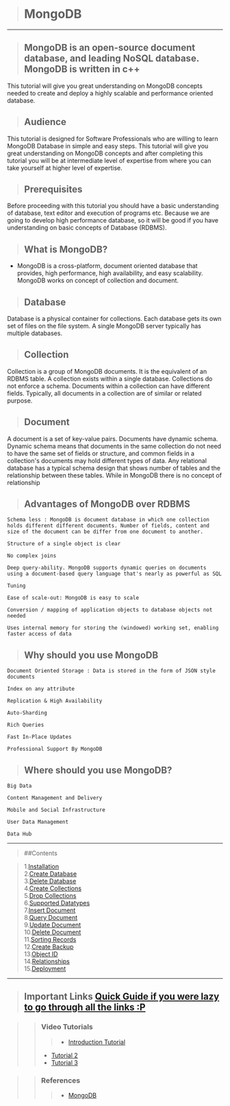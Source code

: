 ># MongoDB

----

>## MongoDB is an open-source document database, and leading NoSQL database. MongoDB is written in c++

This tutorial will give you great understanding on MongoDB concepts needed to create and deploy a highly scalable and performance oriented database.

>## Audience

This tutorial is designed for Software Professionals who are willing to learn MongoDB Database in simple and easy steps. This tutorial will give you great understanding on MongoDB concepts and after completing this tutorial you will be at intermediate level of expertise from where you can take yourself at higher level of expertise.

>## Prerequisites

Before proceeding with this tutorial you should have a basic understanding of database, text editor and execution of programs etc. Because we are going to develop high performance database, so it will be good if you have understanding on basic concepts of Database (RDBMS).

>## What is MongoDB? 

-  MongoDB is a cross-platform, document oriented database that provides, high performance, high availability, and easy scalability. MongoDB works on concept of collection and document.

>## Database

Database is a physical container for collections. Each database gets its own set of files on the file system. A single MongoDB server typically has multiple databases.

>## Collection

Collection is a group of MongoDB documents. It is the equivalent of an RDBMS table. A collection exists within a single database. Collections do not enforce a schema. Documents within a collection can have different fields. Typically, all documents in a collection are of similar or related purpose.

>## Document

A document is a set of key-value pairs. Documents have dynamic schema. Dynamic schema means that documents in the same collection do not need to have the same set of fields or structure, and common fields in a collection's documents may hold different types of data. 
Any relational database has a typical schema design that shows number of tables and the relationship between these tables. While in MongoDB there is no concept of relationship

>## Advantages of MongoDB over RDBMS

    Schema less : MongoDB is document database in which one collection holds different different documents. Number of fields, content and size of the document can be differ from one document to another.

    Structure of a single object is clear

    No complex joins

    Deep query-ability. MongoDB supports dynamic queries on documents using a document-based query language that's nearly as powerful as SQL

    Tuning

    Ease of scale-out: MongoDB is easy to scale

    Conversion / mapping of application objects to database objects not needed

    Uses internal memory for storing the (windowed) working set, enabling faster access of data

>## Why should you use MongoDB

    Document Oriented Storage : Data is stored in the form of JSON style documents

    Index on any attribute

    Replication & High Availability

    Auto-Sharding

    Rich Queries

    Fast In-Place Updates

    Professional Support By MongoDB

>## Where should you use MongoDB?

    Big Data

    Content Management and Delivery

    Mobile and Social Infrastructure

    User Data Management

    Data Hub


----

>##Contents

>1.[Installation](http://www.tutorialspoint.com/mongodb/mongodb_environment.htm)<br>
2.[Create Database](http://www.tutorialspoint.com/mongodb/mongodb_create_database.htm)<br>
3.[Delete Database](http://www.tutorialspoint.com/mongodb/mongodb_drop_database.htm)<br>
4.[Create Collections](http://www.tutorialspoint.com/mongodb/mongodb_create_collection.htm)<br>
5.[Drop Collections](http://www.tutorialspoint.com/mongodb/mongodb_drop_collection.htm)<br>
6.[Supported Datatypes](http://www.tutorialspoint.com/mongodb/mongodb_datatype.htm)<br>
7.[Insert Document](http://www.tutorialspoint.com/mongodb/mongodb_insert_document.htm)<br>
8.[Query Document](http://www.tutorialspoint.com/mongodb/mongodb_query_document.htm)<br>
9.[Update Document](http://www.tutorialspoint.com/mongodb/mongodb_update_document.htm)<br>
10.[Delete Document](http://www.tutorialspoint.com/mongodb/mongodb_delete_document.htm)<br>
11.[Sorting Records](http://www.tutorialspoint.com/mongodb/mongodb_sort_record.htm)<br>
12.[Create Backup](http://www.tutorialspoint.com/mongodb/mongodb_create_backup.htm)<br>
13.[Object ID](http://www.tutorialspoint.com/mongodb/mongodb_objectid.htm)<br>
14.[Relationships](http://www.tutorialspoint.com/mongodb/mongodb_relationships.htm)<br>
15.[Deployment](http://www.tutorialspoint.com/mongodb/mongodb_deployment.htm)

---


>## Important Links [Quick Guide if you were lazy to go through all the links :P](http://www.tutorialspoint.com/mongodb/mongodb_quick_guide.htm)<br>

>>### Video Tutorials 
>>>-  [Introduction Tutorial ](https://www.youtube.com/watch?v=-0X8mr6Q8Ew)
>>- [Tutorial 2](https://www.youtube.com/watch?v=CB9G5Dvv-EE)
>>- [Tutorial 3](https://www.youtube.com/watch?v=mpkmFGuC9NQ)

>>### References
>>>- [MongoDB](http://www.tutorialspoint.com/mongodb/)

